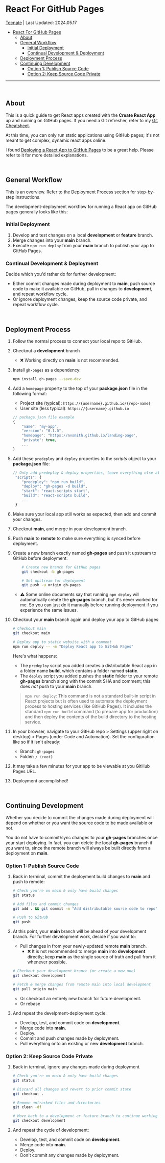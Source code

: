 # React For GitHub Pages

<a href="https://tecnate.dev" target="_blank" rel="author">Tecnate</a> | Last Updated: 2024.05.17

- [React For GitHub Pages](#react-for-github-pages)
  - [About](#about)
  - [General Workflow](#general-workflow)
    - [Initial Deployment](#initial-deployment)
    - [Continual Development \& Deployment](#continual-development--deployment)
  - [Deployment Process](#deployment-process)
  - [Continuing Development](#continuing-development)
    - [Option 1: Publish Source Code](#option-1-publish-source-code)
    - [Option 2: Keep Source Code Private](#option-2-keep-source-code-private)

<hr>
<br>

## About

This is a quick guide to get React apps created with the **Create React App** up and running on GitHub pages. If you need a Git refresher, refer to my [Git Cheatsheet](../../Git/git-cheatsheet.md).

At this time, you can only run static applications using GitHub pages; it's not meant to get complex, dynamic react apps online.

I found [Deploying a React App to GitHub Pages](https://github.com/gitname/react-gh-pages) to be a great help. Please refer to it for more detailed explanations.

<br>

## General Workflow

This is an overview. Refer to the [Deployment Process](#deployment-process) section for step-by-step instructions.

The development-deployment workflow for running a React app on GitHub pages generally looks like this:

### Initial Deployment

1. Develop and test changes on a local **development** or **feature** branch.
2. Merge changes into your **main** branch.
3. Execute `npm run deploy` from your **main** branch to publish your app to GitHub Pages.

### Continual Development & Deployment

Decide which you'd rather do for further development:

-   Either commit changes made during deployment to **main**, push source code to make it available on GitHub, pull in changes to **development**, and repeat workflow cycle.
-   Or ignore deployment changes, keep the source code private, and repeat workflow cycle.

<br>

## Deployment Process

1. Follow the normal process to connect your local repo to GitHub.
2. Checkout a **development** branch
    - ❌ Working directly on **main** is not recommended.
3. Install `gh-pages` as a dependency:

    ```bash
    npm install gh-pages --save-dev
    ```

4. Add a `homepage` property to the top of your **package.json** file in the following format:

    - Project site (typical): `https://{username}.github.io/{repo-name}`
    - User site (less typical): `https://{username}.github.io`

    ```js
    // package.json file example
    {
        "name": "my-app",
        "version": "0.1.0",
        "homepage": "https://nvsmith.github.io/landing-page",
        "private": true,
        ...
    }
    ```

5. Add these `predeploy` and `deploy` properties to the _scripts_ object to your **package.json** file:

    ```js
    // Only add predeploy & deploy properties, leave everything else alone
     "scripts": {
        "predeploy": "npm run build",
        "deploy": "gh-pages -d build",
        "start": "react-scripts start",
        "build": "react-scripts build",
        ...
     }
    ```

6. Make sure your local app still works as expected, then add and commit your changes.
7. Checkout **main**, and merge in your development branch.
8. Push **main** to **remote** to make sure everything is synced before deployment.
9. Create a new branch exactly named **gh-pages** and push it upstream to GitHub before deployment:

    ```bash
        # Create new branch for GitHub pages
        git checkout -b gh-pages

        # Set upstream for deployment
        git push -u origin gh-pages
    ```

    - ⚠️ Some online documents say that running `npm deploy` will automatically create the **gh-pages** branch, but it's never worked for me. So you can just do it manually before running deployment if you experience the same issues.

10. Checkout your **main** branch again and deploy your app to GitHub pages:

    ```bash
    # Checkout main
    git checkout main

    # Deploy app to static website with a comment
    npm run deploy -- -m "Deploy React app to GitHub Pages"
    ```

    Here's what happens:

    - The `predeploy` script you added creates a distributable React app in a folder name **build**, which contains a folder named **static**.
    - The `deploy` script you added pushes the **static** folder to your remote **gh-pages** branch along with the commit SHA and comment; this does _not_ push to your **main** branch.

    > `npm run deploy`: This command is not a standard built-in script in React projects but is often used to automate the deployment process to hosting services (like GitHub Pages). It includes the standard `npm run build` command (to prepare app for production) and then deploy the contents of the build directory to the hosting service.

11. In your browser, navigate to your GitHub repo > Settings (upper right on desktop) > Pages (under Code and Automation). Set the configuration like so if it isn't already:
    - Branch: `gh-pages`
    - Folder: `/ (root)`
12. It may take a few minutes for your app to be viewable at you GitHub Pages URL.
13. Deployment accomplished!

<br>

## Continuing Development

Whether you decide to commit the changes made during deployment will depend on whether or you want the source code to be made available or not.

You do not have to commit/sync changes to your **gh-pages** branches once your start deploying. In fact, you can delete the local **gh-pages** branch if you want to, since the remote branch will always be built directly from a deployment on **main**.

### Option 1: Publish Source Code

1. Back in terminal, commit the deployment build changes to **main** and push to remote:

    ```bash
    # Check you're on main & only have build changes
    git status

    # Add files and commit changes
    git add . && git commit -m "Add distributable source code to repo"

    # Push to GitHub
    git push
    ```

2. At this point, your **main** branch will be ahead of your development branch. For further development work, decide if you want to:

    - Pull changes in from your newly-updated remote **main** branch.
        - ❌ It is not recommended to merge **main** into **development** directly; keep **main** as the single source of truth and pull from it whenever possible.

    ```bash
    # Checkout your development branch (or create a new one)
    git checkout development

    # Fetch & merge changes from remote main into local development
    git pull origin main
    ```

    - Or checkout an entirely new branch for future development.
    - Or rebase

3. And repeat the develpment-deployment cycle:
    - Develop, test, and commit code on **development**.
    - Merge code into **main**.
    - Deploy.
    - Commit and push changes made by deployment.
    - Pull everything onto an existing or new **development** branch.

### Option 2: Keep Source Code Private

1. Back in terminal, ignore any changes made during deployment.

    ```bash
    # Check you're on main & only have build changes
    git status

    # Discard all changes and revert to prior commit state
    git checkout .

    # Remove untracked files and directories
    git clean -df

    # Move back to a development or feature branch to continue working
    git checkout development
    ```

2. And repeat the cycle of development:
    - Develop, test, and commit code on **development**.
    - Merge code into **main**.
    - Deploy.
    - Don't commit any changes made by deployment.
